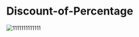 # Discount-of-Percentage
![1111111111111](https://github.com/za12ew44zz/Discount-of-Percentage/assets/85066044/7f4adb5b-2dd5-40c8-8083-95d3297525df)
